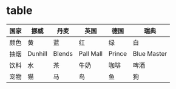 table
=====

国家|挪威|丹麦|英国|德国|瑞典
----|----|----|----|----|----
颜色|黄|蓝|红|绿|白
抽烟|Dunhill|Blends|Pall Mall|Prince|Blue Master
饮料|水|茶|牛奶|咖啡|啤酒
宠物|猫|马|鸟|鱼|狗
